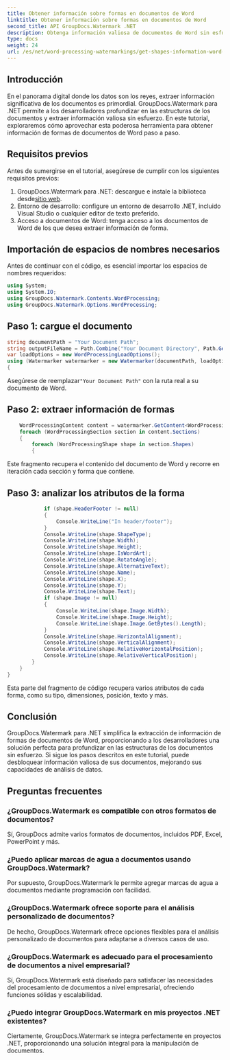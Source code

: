 ```yaml
---
title: Obtener información sobre formas en documentos de Word
linktitle: Obtener información sobre formas en documentos de Word
second_title: API GroupDocs.Watermark .NET
description: Obtenga información valiosa de documentos de Word sin esfuerzo con GroupDocs para .NET. Extraiga información de formas sin problemas para mejorar el análisis de datos.
type: docs
weight: 24
url: /es/net/word-processing-watermarkings/get-shapes-information-word-docs/
---
```

## Introducción
En el panorama digital donde los datos son los reyes, extraer información significativa de los documentos es primordial. GroupDocs.Watermark para .NET permite a los desarrolladores profundizar en las estructuras de los documentos y extraer información valiosa sin esfuerzo. En este tutorial, exploraremos cómo aprovechar esta poderosa herramienta para obtener información de formas de documentos de Word paso a paso.
## Requisitos previos
Antes de sumergirse en el tutorial, asegúrese de cumplir con los siguientes requisitos previos:
1.  GroupDocs.Watermark para .NET: descargue e instale la biblioteca desde[sitio web](https://releases.groupdocs.com/Watermark/net/).
2. Entorno de desarrollo: configure un entorno de desarrollo .NET, incluido Visual Studio o cualquier editor de texto preferido.
3. Acceso a documentos de Word: tenga acceso a los documentos de Word de los que desea extraer información de forma.

## Importación de espacios de nombres necesarios
Antes de continuar con el código, es esencial importar los espacios de nombres requeridos:
```csharp
using System;
using System.IO;
using GroupDocs.Watermark.Contents.WordProcessing;
using GroupDocs.Watermark.Options.WordProcessing;
```
## Paso 1: cargue el documento
```csharp
string documentPath = "Your Document Path";
string outputFileName = Path.Combine("Your Document Directory", Path.GetFileName(documentPath));
var loadOptions = new WordProcessingLoadOptions();
using (Watermarker watermarker = new Watermarker(documentPath, loadOptions))
{
```
 Asegúrese de reemplazar`"Your Document Path"` con la ruta real a su documento de Word.
## Paso 2: extraer información de formas
```csharp
	WordProcessingContent content = watermarker.GetContent<WordProcessingContent>();
	foreach (WordProcessingSection section in content.Sections)
	{
		foreach (WordProcessingShape shape in section.Shapes)
		{
```
Este fragmento recupera el contenido del documento de Word y recorre en iteración cada sección y forma que contiene.
## Paso 3: analizar los atributos de la forma
```csharp
			if (shape.HeaderFooter != null)
			{
				Console.WriteLine("In header/footer");
			}
			Console.WriteLine(shape.ShapeType);
			Console.WriteLine(shape.Width);
			Console.WriteLine(shape.Height);
			Console.WriteLine(shape.IsWordArt);
			Console.WriteLine(shape.RotateAngle);
			Console.WriteLine(shape.AlternativeText);
			Console.WriteLine(shape.Name);
			Console.WriteLine(shape.X);
			Console.WriteLine(shape.Y);
			Console.WriteLine(shape.Text);
			if (shape.Image != null)
			{
				Console.WriteLine(shape.Image.Width);
				Console.WriteLine(shape.Image.Height);
				Console.WriteLine(shape.Image.GetBytes().Length);
			}
			Console.WriteLine(shape.HorizontalAlignment);
			Console.WriteLine(shape.VerticalAlignment);
			Console.WriteLine(shape.RelativeHorizontalPosition);
			Console.WriteLine(shape.RelativeVerticalPosition);
		}
	}
}
```
Esta parte del fragmento de código recupera varios atributos de cada forma, como su tipo, dimensiones, posición, texto y más.

## Conclusión
GroupDocs.Watermark para .NET simplifica la extracción de información de formas de documentos de Word, proporcionando a los desarrolladores una solución perfecta para profundizar en las estructuras de los documentos sin esfuerzo. Si sigue los pasos descritos en este tutorial, puede desbloquear información valiosa de sus documentos, mejorando sus capacidades de análisis de datos.
## Preguntas frecuentes
### ¿GroupDocs.Watermark es compatible con otros formatos de documentos?
Sí, GroupDocs admite varios formatos de documentos, incluidos PDF, Excel, PowerPoint y más.
### ¿Puedo aplicar marcas de agua a documentos usando GroupDocs.Watermark?
Por supuesto, GroupDocs.Watermark le permite agregar marcas de agua a documentos mediante programación con facilidad.
### ¿GroupDocs.Watermark ofrece soporte para el análisis personalizado de documentos?
De hecho, GroupDocs.Watermark ofrece opciones flexibles para el análisis personalizado de documentos para adaptarse a diversos casos de uso.
### ¿GroupDocs.Watermark es adecuado para el procesamiento de documentos a nivel empresarial?
Sí, GroupDocs.Watermark está diseñado para satisfacer las necesidades del procesamiento de documentos a nivel empresarial, ofreciendo funciones sólidas y escalabilidad.
### ¿Puedo integrar GroupDocs.Watermark en mis proyectos .NET existentes?
Ciertamente, GroupDocs.Watermark se integra perfectamente en proyectos .NET, proporcionando una solución integral para la manipulación de documentos.